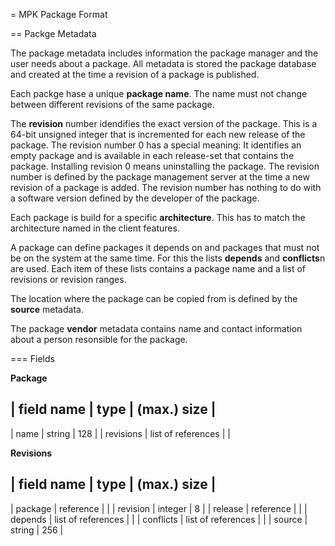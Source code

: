 = MPK Package Format

== Packge Metadata

The package metadata includes information the package manager and the user needs
about a package. All metadata is stored the package database and created at the
time a revision of a package is published. 

Each packge hase a unique **package name**. The name must not change between 
different revisions of the same package. 

The **revision** number idendifies the exact version of the package. This is a 
64-bit unsigned integer that is incremented for each new release of the 
package. The revision number 0 has a special meaning: It identifies an empty 
package and is available in each release-set that contains the package. 
Installing revision 0 means uninstalling the package. The revision number is
defined by the package management server at the time a new revision of a 
package is added. The revision number has nothing to do with a software version 
defined by the developer of the package. 

Each package is build for a specific **architecture**. This has to match the
architecture named in the client features. 

A package can define packages it depends on and packages that must not be on the
system at the same time. For this the lists **depends** and **conflicts**n are
used. Each item of these lists contains a package name and a list of revisions
or revision ranges. 

The location where the package can be copied from is defined by the **source** 
metadata. 

The package **vendor** metadata contains name and contact information about a 
person resonsible for the package. 

=== Fields

**Package**

| field name | type               | (max.) size |
-------------------------------------------------
| name       | string             | 128         |
| revisions  | list of references |             |


**Revisions**

| field name | type               | (max.) size |
-------------------------------------------------
| package    | reference          |             |
| revision   | integer            | 8           |
| release    | reference          |             |
| depends    | list of references |             |
| conflicts  | list of references |             |
| source     | string             | 256         |

